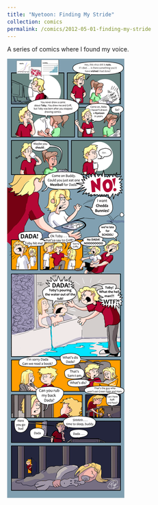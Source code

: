 ```yaml
---
title: "Nyetoon: Finding My Stride"
collection: comics
permalink: /comics/2012-05-01-finding-my-stride
---
```

A series of comics where I found my voice.

![TobyToon](../images/comics/nyetoon/nyetoon_TobyToon_6.5.20_final-1.png)
